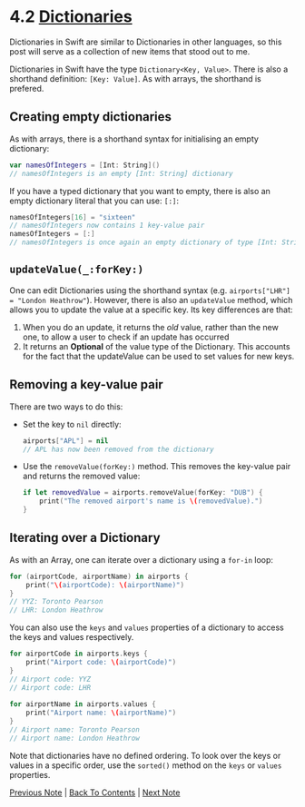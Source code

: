 # 4.2 [Dictionaries](https://developer.apple.com/library/content/documentation/Swift/Conceptual/Swift_Programming_Language/CollectionTypes.html#//apple_ref/doc/uid/TP40014097-CH8-ID113)

Dictionaries in Swift are similar to Dictionaries in other languages, so this post will serve as a collection of new items that stood out to me.

Dictionaries in Swift have the type `Dictionary<Key, Value>`. There is also a shorthand definition: `[Key: Value]`. As with arrays, the shorthand is prefered.

## Creating empty dictionaries

As with arrays, there is a shorthand syntax for initialising an empty dictionary:
```Swift
var namesOfIntegers = [Int: String]()
// namesOfIntegers is an empty [Int: String] dictionary
```

If you have a typed dictionary that you want to empty, there is also an empty dictionary literal that you can use: `[:]`:

```Swift
namesOfIntegers[16] = "sixteen"
// namesOfIntegers now contains 1 key-value pair
namesOfIntegers = [:]
// namesOfIntegers is once again an empty dictionary of type [Int: String]
```

## `updateValue(_:forKey:)`

One can edit Dictionaries using the shorthand syntax (e.g. `airports["LHR"] = "London Heathrow"`). However, there is also an `updateValue` method, which allows you to update the value at a specific key. Its key differences are that:
1. When you do an update, it returns the *old* value, rather than the new one, to allow a user to check if an update has occurred
2. It returns an **Optional** of the value type of the Dictionary. This accounts for the fact that the updateValue can be used to set values for new keys.

## Removing a key-value pair

There are two ways to do this:
* Set the key to `nil` directly:
   ```Swift
   airports["APL"] = nil
   // APL has now been removed from the dictionary
   ```
* Use the `removeValue(forKey:)` method. This removes the key-value pair and returns the removed value:
    ```Swift
    if let removedValue = airports.removeValue(forKey: "DUB") {
        print("The removed airport's name is \(removedValue).")
    }
    ```
    
## Iterating over a Dictionary

As with an Array, one can iterate over a dictionary using a `for-in` loop:

```Swift
for (airportCode, airportName) in airports {
    print("\(airportCode): \(airportName)")
}
// YYZ: Toronto Pearson
// LHR: London Heathrow
```

You can also use the `keys` and `values` properties of a dictionary to access the keys and values respectively.
```Swift
for airportCode in airports.keys {
    print("Airport code: \(airportCode)")
}
// Airport code: YYZ
// Airport code: LHR
 
for airportName in airports.values {
    print("Airport name: \(airportName)")
}
// Airport name: Toronto Pearson
// Airport name: London Heathrow
```

Note that dictionaries have no defined ordering. To look over the keys or values in a specific order, use the `sorted()` method on the `keys` or `values` properties.

[Previous Note](../4%20-%20Collection%20Types/4.1%20-%20Arrays.md) | [Back To Contents](https://github.com/Firanus/swift-language-guide-notes) |  [Next Note](../4%20-%20Collection%20Types/4.3%20-%20Sets.md)